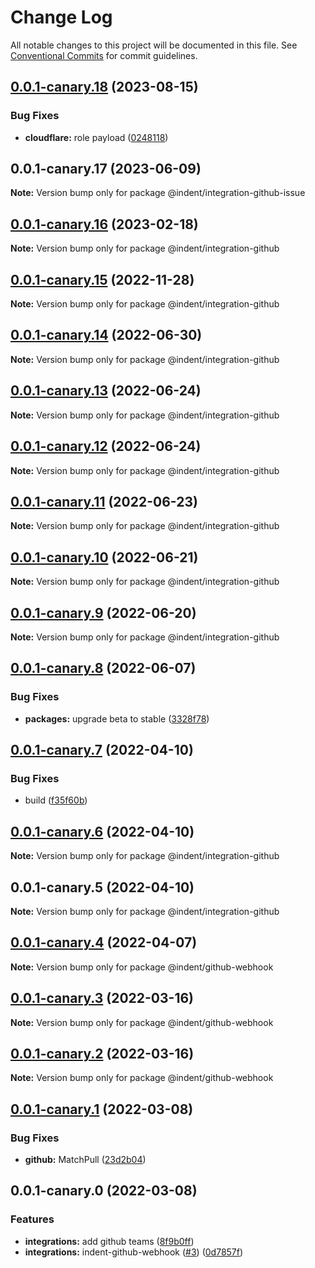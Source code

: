 # Change Log

All notable changes to this project will be documented in this file.
See [Conventional Commits](https://conventionalcommits.org) for commit guidelines.

## [0.0.1-canary.18](https://github.com/indentapis/integrations/compare/@indent/integration-github-issue@0.0.1-canary.17...@indent/integration-github-issue@0.0.1-canary.18) (2023-08-15)


### Bug Fixes

* **cloudflare:** role payload ([0248118](https://github.com/indentapis/integrations/commit/024811803b515088b26b14c181136f852c12de92))





## 0.0.1-canary.17 (2023-06-09)

**Note:** Version bump only for package @indent/integration-github-issue





## [0.0.1-canary.16](https://github.com/indentapis/integrations/compare/@indent/integration-github@0.0.1-canary.15...@indent/integration-github@0.0.1-canary.16) (2023-02-18)

**Note:** Version bump only for package @indent/integration-github





## [0.0.1-canary.15](https://github.com/indentapis/integrations/compare/@indent/integration-github@0.0.1-canary.14...@indent/integration-github@0.0.1-canary.15) (2022-11-28)

**Note:** Version bump only for package @indent/integration-github





## [0.0.1-canary.14](https://github.com/indentapis/integrations/compare/@indent/integration-github@0.0.1-canary.13...@indent/integration-github@0.0.1-canary.14) (2022-06-30)

**Note:** Version bump only for package @indent/integration-github





## [0.0.1-canary.13](https://github.com/indentapis/integrations/compare/@indent/integration-github@0.0.1-canary.12...@indent/integration-github@0.0.1-canary.13) (2022-06-24)

**Note:** Version bump only for package @indent/integration-github





## [0.0.1-canary.12](https://github.com/indentapis/integrations/compare/@indent/integration-github@0.0.1-canary.11...@indent/integration-github@0.0.1-canary.12) (2022-06-24)

**Note:** Version bump only for package @indent/integration-github





## [0.0.1-canary.11](https://github.com/indentapis/integrations/compare/@indent/integration-github@0.0.1-canary.10...@indent/integration-github@0.0.1-canary.11) (2022-06-23)

**Note:** Version bump only for package @indent/integration-github





## [0.0.1-canary.10](https://github.com/indentapis/integrations/compare/@indent/integration-github@0.0.1-canary.9...@indent/integration-github@0.0.1-canary.10) (2022-06-21)

**Note:** Version bump only for package @indent/integration-github





## [0.0.1-canary.9](https://github.com/indentapis/integrations/compare/@indent/integration-github@0.0.1-canary.8...@indent/integration-github@0.0.1-canary.9) (2022-06-20)

**Note:** Version bump only for package @indent/integration-github





## [0.0.1-canary.8](https://github.com/indentapis/integrations/compare/@indent/integration-github@0.0.1-canary.7...@indent/integration-github@0.0.1-canary.8) (2022-06-07)


### Bug Fixes

* **packages:** upgrade beta to stable ([3328f78](https://github.com/indentapis/integrations/commit/3328f782bd84490ae1a6d6393740f2a67ee8bbb8))





## [0.0.1-canary.7](https://github.com/indentapis/integrations/compare/@indent/integration-github@0.0.1-canary.6...@indent/integration-github@0.0.1-canary.7) (2022-04-10)


### Bug Fixes

* build ([f35f60b](https://github.com/indentapis/integrations/commit/f35f60be6050a9f50ae5617be3583c6454e0d5d9))





## [0.0.1-canary.6](https://github.com/indentapis/integrations/compare/@indent/integration-github@0.0.1-canary.5...@indent/integration-github@0.0.1-canary.6) (2022-04-10)

**Note:** Version bump only for package @indent/integration-github





## 0.0.1-canary.5 (2022-04-10)

**Note:** Version bump only for package @indent/integration-github





## [0.0.1-canary.4](https://github.com/indentapis/integrations/compare/@indent/github-webhook@0.0.1-canary.3...@indent/github-webhook@0.0.1-canary.4) (2022-04-07)

**Note:** Version bump only for package @indent/github-webhook





## [0.0.1-canary.3](https://github.com/indentapis/integrations/compare/@indent/github-webhook@0.0.1-canary.2...@indent/github-webhook@0.0.1-canary.3) (2022-03-16)

**Note:** Version bump only for package @indent/github-webhook





## [0.0.1-canary.2](https://github.com/indentapis/integrations/compare/@indent/github-webhook@0.0.1-canary.1...@indent/github-webhook@0.0.1-canary.2) (2022-03-16)

**Note:** Version bump only for package @indent/github-webhook





## [0.0.1-canary.1](https://github.com/indentapis/integrations/compare/@indent/github-webhook@0.0.1-canary.0...@indent/github-webhook@0.0.1-canary.1) (2022-03-08)


### Bug Fixes

* **github:** MatchPull ([23d2b04](https://github.com/indentapis/integrations/commit/23d2b04ca50d29c51e3d00401b261d54065e05a0))





## 0.0.1-canary.0 (2022-03-08)


### Features

* **integrations:** add github teams ([8f9b0ff](https://github.com/indentapis/integrations/commit/8f9b0ffecd9ca1e6f4654137cc375becc34e31a8))
* **integrations:** indent-github-webhook ([#3](https://github.com/indentapis/integrations/issues/3)) ([0d7857f](https://github.com/indentapis/integrations/commit/0d7857f8ceff3f16b4b57e4dd83a26fdcc9d3f36))
